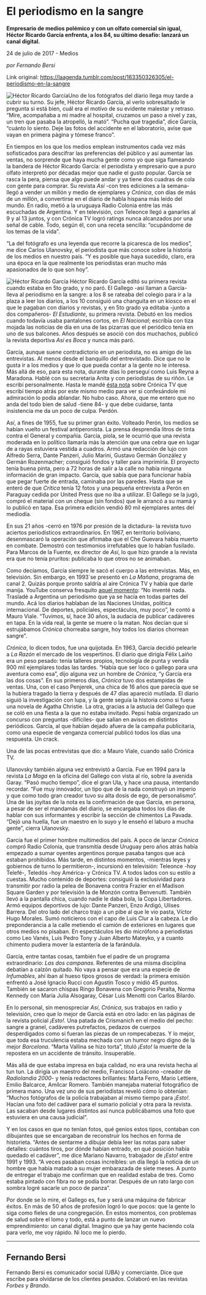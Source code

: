 # El periodismo en la sangre

**Empresario de medios polémico y con un olfato comercial sin igual, Héctor Ricardo García enfrenta, a los 84, su último desafío: lanzará un canal digital.**

24 de julio de 2017 - Medios

_por Fernando Bersi_

Link original: https://laagenda.tumblr.com/post/163350326305/el-periodismo-en-la-sangre

![Héctor Ricardo García](https://64.media.tumblr.com/64abc758fd903470aa2ce60cd839c558/tumblr_inline_pk0l5ye6vD1t6q87u_500.jpg)Uno de los fotógrafos del diario llega muy tarde a cubrir su turno. Su jefe, Héctor Ricardo García, al verlo sobresaltado le pregunta si está bien, cuál era el motivo de su evidente malestar y retraso. “Mire, acompañaba a mi madre al hospital, cruzamos un paso a nivel y zas, un tren que pasaba la atropelló, la mató”. “Pucha qué tragedia”, dice García, “cuánto lo siento. Deje las fotos del accidente en el laboratorio, avise que vayan en primera página y tómese franco”.

En tiempos en los que los medios emplean instrumentos cada vez más sofisticados para descifrar las preferencias del público y así aumentar las ventas, no sorprende que haya mucha gente como yo que siga flameando la bandera de Héctor Ricardo García: el periodista y empresario que a puro olfato interpretó por décadas mejor que nadie el gusto popular. García se rasca la pera, piensa que algo puede andar y ya tiene dos cuadras de cola con gente para comprar. Su revista *Así* -con tres ediciones a la semana- llegó a vender un millón y medio de ejemplares y *Crónica*, con días de más de un millón, a convertirse en el diario de habla hispana más leído del mundo. En radio, metió a la uruguaya Radio Colonia entre las más escuchadas de Argentina. Y en televisión, con Teleonce llegó a ganarles al 9 y al 13 juntos, y con Crónica TV logró ratings nunca alcanzados por una señal de cable. Todo, según él, con una receta sencilla: “ocupándome de los temas de la vida”.

“La del fotógrafo es una leyenda que recorre la picaresca de los medios”, me dice Carlos Ulanovsky, el periodista que más conoce sobre la historia de los medios en nuestro país. “Y es posible que haya sucedido, claro, era una época en la que realmente los periodistas eran mucho más apasionados de lo que son hoy”. 

![Héctor Ricardo García](https://64.media.tumblr.com/64abc758fd903470aa2ce60cd839c558/tumblr_inline_pk0l5ye6vD1t6q87u_500.jpg) Héctor Ricardo García editó su primera revista cuando estaba en 5to grado, y no paró. El Gallego -así llaman a García- lleva al periodismo en la sangre: a los 8 se rateaba del colegio para ir a la plaza a leer los diarios, a los 10 consiguió una changuita en un kiosco en el que le pagaban con diarios y revistas, y en 5to grado ya editaba -junto a dos compañeros- *El Estudiante*, su primera revista. Debutó en los medios cuando todavía usaba pantalones cortos, en *El Nacional*; escribía con tiza mojada las noticias de día en una de las pizarras que el periódico tenía en uno de sus balcones. Años después se asoció con dos muchachos, publicó la revista deportiva *Así es Boca* y nunca más paró.

García, aunque suene contradictorio en un periodista, no es amigo de las entrevistas. Al menos desde el banquillo del entrevistado. Dice que no le gusta ir a los medios y que lo que pueda contar a la gente no le interesa. Más allá de eso, para esta nota, durante días lo perseguí como Luis Reyna a Maradona. Hablé con su secretaria Anita y con periodistas de su riñón. Le escribí personalmente. Hasta le mandé [ésta nota](http://laagenda.buenosaires.gob.ar/post/143114851825/primicias-de-ayer) sobre Crónica TV que escribí tiempo atrás por este mismo medio para ver si confesándole mi admiración lo podía ablandar. No hubo caso. Ahora, que me entero que no anda del todo bien de salud -tiene 84- y que debe cuidarse, tanta insistencia me da un poco de culpa. Perdón.

A*sí*, a fines de 1955, fue su primer gran éxito. Volteado Perón, los medios se habían vuelto un festival antiperonista. La prensa desprendía litros de tinta contra el General y compañía. García, piola, se le ocurrió que una revista moderada en lo político llamaría más la atención que una cebra que en lugar de a rayas estuviera vestida a cuadros. Armó una redacción de lujo con Alfredo Serra, Dante Panzeri, Julio Marini, Gustavo Germán González y Germán Rozenmacher; consiguió fondos y taller para imprimirla. El proyecto tenía buena pinta, pero a 72 horas de salir a la calle no había ninguna información de gran impacto. García, que sabía que para funcionar había que pegar fuerte de entrada, caminaba por las paredes. Hasta que se enteró de que *Crítica* tenía 12 fotos y una pequeña entrevista a Perón en Paraguay cedida por United Press que no iba a utilizar. El Gallego se la jugó, compró el material con un cheque (sin fondos) que le arrancó a su mamá y lo publicó en tapa. Esa primera edición vendió 80 mil ejemplares antes del mediodía.

En sus 21 años -cerró en 1976 por presión de la dictadura- la revista tuvo aciertos periodísticos extraordinarios. En 1967, en territorio boliviano, desenmascaró la operación que afirmaba que el Che Guevara había muerto en combate. Demostró con testimonios irrefutables que lo habían fusilado. Para Marcos de la Fuente, ex director de *Así*, lo que hizo grande a la revista era que no tenía pruritos: publicaba lo que otros no se animaban.

Como decíamos, García siempre le sacó el cuerpo a las entrevistas. Más, en televisión. Sin embargo, en 1993´se presentó en *La Mañana*, programa de canal 2. Quizás porque pronto saldría al aire Crónica TV y había que darle manija. YouTube conserva fresquito [aquel momento](https://youtu.be/vgftcUi7uCs): “No inventé nada. Trasladé a Argentina un periodismo que ya se hacía en todas partes del mundo. Acá los diarios hablaban de las Naciones Unidas, política internacional. De deportes, policiales, espectáculos, muy poco”, le contó a Mauro Viale. “Tuvimos, sí, hace 30 años, la audacia de publicar cadáveres en tapa. En la vida real, la gente se muere o la matan. Nos decían que si estrujábamos *Crónica* chorreaba sangre, hoy todos los diarios chorrean sangre”.

*Crónica*, lo dicen todos, fue una quijotada. En 1963, García decidió pelearle a *La Razón* el mercado de los vespertinos. El diario que dirigía Félix Laíño era un peso pesado: tenía talleres propios, tecnología de punta y vendía 900 mil ejemplares todas las tardes. “Había que ser loco o gallego para una aventura como esa”, dijo alguna vez un hombre de *Crónica*, “y García era las dos cosas”. En sus primeros días, *Crónica* tuvo dos estampidas de ventas. Una, con el caso Penjerek, una chica de 16 años que parecía que se la hubiera tragado la tierra y después de 47 días apareció mutilada. El diario siguió la investigación con lupa, y la gente seguía la historia como si fuera una novela de Agatha Christie. La otra, gracias a la astucia del Gallego que se coló en una fiesta a la que no estaba invitado. Pepsi había organizado un concurso con preguntas -difíciles- que salían en avisos en distintos periódicos. García, al que habían dejado afuera de la campaña publicitaria, como una especie de venganza comercial publicó todos los días una respuesta. Un crack.

 Una de las pocas entrevistas que dio: a Mauro Viale, cuando salió Crónica TV. 

Ulanovsky también alguna vez entrevistó a García. Fue en 1994 para la revista *La Maga* en la oficina del Gallego con vista al río, sobre la avenida Garay. “Pasó mucho tiempo”, dice el gran Ula, y hace una pausa, intentando recordar. “Fue muy innovador, un tipo que de la nada construyó un imperio y que como todo gran creador tuvo su alta dosis de ego, de personalismo”. Una de las joyitas de la nota es la confirmación de que García, en persona, a pesar de ser el mandamás del diario, se encargaba todos los días de hablar con sus informantes y escribir la sección de chimentos La Pavada. “Dejó una huella, fue un maestro en lo suyo y le enseñó el laburo a mucha gente”, cierra Ulanovsky.

García fue el primer hombre multimedios del país. A poco de lanzar *Crónica* compró Radio Colonia, que transmitía desde Uruguay pero años atrás había empezado a sumar oyentes argentinos porque pasaba tangos que acá estaban prohibidos. Más tarde, en distintos momentos, -mientras leyes y gobiernos de turno lo permitieron-, incursionó en televisión: Teleonce -hoy Telefé-, Teledós -hoy América- y Crónica TV. A todos lados con su estilo a cuestas. Mucho contenido de deportes: consiguió la exclusividad para transmitir por radio la pelea de Bonavena contra Frazier en el Madison Square Garden y por televisión la de Monzón contra Benvenutti. También llevó a la pantalla chica, cuando nadie le daba bola, la Copa Libertadores. Armó equipos deportivos de lujo: Dante Panzeri, Enzo Ardigó, Ulises Barrera. Del otro lado del charco trajo a un pibe al que le vio pasta, Víctor Hugo Morales. Sumó noticieros con el capo de Luis Clur a la cabeza. Le dio preponderancia a la calle metiendo el camión de exteriores en lugares que otros medios no pisaban. En espectáculos les dio micrófono a periodistas como Leo Vanés, Luis Pedro Tony y Juan Alberto Mateyko, y a cuanto chimento pudiera mover la estantería de la farándula.

García, entre tantas cosas, también fue el padre de un programa extraordinario: *Las dos campanas*. Referentes de una misma disciplina debatían a calzón quitado. No vaya a pensar que era una especie de *Infumables*, ahí iban al hueso tipos grosos de verdad: la primera emisión enfrentó a José Ignacio Rucci con Agustín Tosco y midió 45 puntos. También se sacaron chispas Ringo Bonavena con Gregorio Peralta, Norma Kennedy con María Julia Alsogaray, César Luis Menotti con Carlos Bilardo.

En lo personal, sin menospreciar *Así*, *Crónica*, sus trabajos en radio y televisión, creo que lo mejor de García está en otro lado: en las páginas de la revista policial *¡Esto!*. Una patada de Crismanich en el medio del pecho: sangre a granel, cadáveres putrefactos, pedazos de cuerpos desperdigados como si fueran las piezas de un rompecabezas. Y lo mejor, que toda esa truculencia estaba mechada con un humor negro digno de la mejor *Barcelona*. “Marta Vallina se hizo torta”, tituló *¡Esto!* la muerte de la repostera en un accidente de tránsito. Insuperable.

Más allá de que estaba impresa en baja calidad, no era una revista hecha al tun tun. La dirigía un maestro del medio, Francisco Loiácono -creador de *Radiolandia 2000*- y tenía redactores brillantes: Marta Ferro, Mario Lettiere, Emilio Balcarce, Amílcar Romero. También manejaba material fotográfico de primera mano. Una vez uno de sus periodistas reveló cómo lo obtenían: “Muchos fotógrafos de la policía trabajaban al mismo tiempo para *¡Esto!*. Hacían una foto del cadáver para el sumario policial y otra para la revista. Las sacaban desde lugares distintos así nunca publicábamos una foto que estuviera en una causa judicial”.

Y en los casos en que no tenían fotos, qué genios estos tipos, contaban con dibujantes que se encargaban de reconstruir los hechos en forma de historieta. “Antes de sentarme a dibujar debía leer las notas para saber detalles: cuántos tiros, por dónde habían entrado, en qué posición había quedado el cadáver”, me dice Mariano Navarro, trabajador de *¡Esto!* entre 1991 y 1993. “A veces pasaban cosas increíbles: un día llegó la noticia de un hombre que había matado a su mujer embarazada de siete meses. A punto de entregar el trabajo me confirman que en realidad estaba de tres. Como estaba pintado con fibra no se podía borrar. Después de un rato largo con sombra logré sacarle un poco de panza”.

Por donde se lo mire, el Gallego es, fue y será una máquina de fabricar éxitos. En más de 50 años de profesión logró lo que pocos: que la gente lo siga como fieles de una congregación. En estos momentos, con problemas de salud sobre el lomo y todo, está a punto de lanzar un nuevo emprendimiento: un canal digital. Imagino que ya hay gente haciendo cola para verlo, me voy rápido. Ni loco me lo pierdo.

  




---

 Fernando Bersi
---------------

 Fernando Bersi es comunicador social (UBA) y comerciante. Dice que escribe para olvidarse de los clientes pesados. Colaboró en las revistas *Forbes* y *Brando*. 

